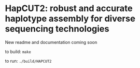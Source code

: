 HapCUT2: robust and accurate haplotype assembly for diverse sequencing technologies
======

New readme and documentation coming soon



to build:
 ```make ```

to run:
 ```./build/HAPCUT2 ```
